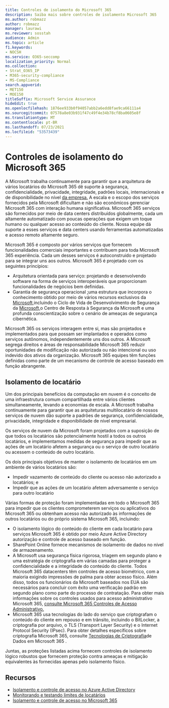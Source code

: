```yaml
---
title: Controles de isolamento do Microsoft 365
description: Saiba mais sobre controles de isolamento Microsoft 365
ms.author: robmazz
author: robmazz
manager: laurawi
ms.reviewer: sosstah
audience: Admin
ms.topic: article
f1.keywords:
- NOCSH
ms.service: O365-seccomp
localization_priority: Normal
ms.collection:
- Strat_O365_IP
- M365-security-compliance
- MS-Compliance
search.appverid:
- MET150
- MOE150
titleSuffix: Microsoft Service Assurance
hideEdit: true
ms.openlocfilehash: 1876ee933b0f94057abb2a6edd8fae9ca66111a4
ms.sourcegitcommit: 07578a8e03b931f47c49f4e34b78cf8ba0605e8f
ms.translationtype: MT
ms.contentlocale: pt-BR
ms.lasthandoff: 07/23/2021
ms.locfileid: "53573439"
---
```

# <a name="microsoft-365-isolation-controls"></a>Controles de isolamento do Microsoft 365

A Microsoft trabalha continuamente para garantir que a arquitetura de vários locatários do Microsoft 365 dê suporte à segurança, confidencialidade, privacidade, integridade, padrões locais, internacionais e de disponibilidade no nível [da empresa.](https://www.microsoft.com/trust-center/compliance/compliance-overview) A escala e o escopo dos serviços fornecidos pela Microsoft dificultam e não são econômicos gerenciar Microsoft 365 com interação humana significativa. Microsoft 365 serviços são fornecidos por meio de data centers distribuídos globalmente, cada um altamente automatizado com poucas operações que exigem um toque humano ou qualquer acesso ao conteúdo do cliente. Nossa equipe dá suporte a esses serviços e data centers usando ferramentas automatizadas e acesso remoto altamente seguro.

Microsoft 365 é composto por vários serviços que fornecem funcionalidades comerciais importantes e contribuem para toda Microsoft 365 experiência. Cada um desses serviços é autoconstruido e projetado para se integrar uns aos outros. Microsoft 365 é projetado com os seguintes princípios:

- Arquitetura orientada para serviço: projetando e desenvolvendo software na forma de serviços interoperáveis que proporcionam funcionalidades de negócios bem definidas.
- Garantia de segurança operacional [:](https://www.microsoft.com/securityengineering/osa)uma estrutura que incorpora o conhecimento obtido por meio de vários recursos exclusivos da [Microsoft,](https://www.microsoft.com/sdl/default.aspx)incluindo o Ciclo de Vida de Desenvolvimento de Segurança da [Microsoft,](https://www.microsoft.com/msrc)o Centro de Resposta à Segurança da Microsoft e uma profunda conscientização sobre o cenário de ameaças de segurança cibernética.

Microsoft 365 os serviços interagem entre si, mas são projetados e implementados para que possam ser implantados e operados como serviços autônomos, independentemente uns dos outros. A Microsoft segrega direitos e áreas de responsabilidade Microsoft 365 reduzir oportunidades de modificação não autorizada ou não intencional ou uso indevido dos ativos da organização. Microsoft 365 equipes têm funções definidas como parte de um mecanismo de controle de acesso baseado em função abrangente.

## <a name="tenant-isolation"></a>Isolamento de locatário

Um dos principais benefícios da computação em nuvem é o conceito de uma infraestrutura comum compartilhada entre vários clientes simultaneamente, levando a economias de escala. A Microsoft trabalha continuamente para garantir que as arquiteturas multilocatário de nossos serviços de nuvem dão suporte a padrões de segurança, confidencialidade, privacidade, integridade e disponibilidade de nível empresarial.

Os serviços de nuvem da Microsoft foram projetados com a suposição de que todos os locatários são potencialmente hostil a todos os outros locatários, e implementamos medidas de segurança para impedir que as ações de um locatário afetem a segurança ou o serviço de outro locatário ou acessem o conteúdo de outro locatário.

Os dois principais objetivos de manter o isolamento de locatários em um ambiente de vários locatários são:

- Impedir vazamento de conteúdo do cliente ou acesso não autorizado a locatários; e
- Impedir que as ações de um locatário afetem adversamente o serviço para outro locatário

Várias formas de proteção foram implementadas em todo o Microsoft 365 para impedir que os clientes comprometerem serviços ou aplicativos do Microsoft 365 ou obtenham acesso não autorizado às informações de outros locatários ou do próprio sistema Microsoft 365, incluindo:

- O isolamento lógico do conteúdo do cliente em cada locatário para serviços Microsoft 365 é obtido por meio Azure Active Directory autorização e controle de acesso baseado em função.
- SharePoint Online fornece mecanismos de isolamento de dados no nível de armazenamento.
- A Microsoft usa segurança física rigorosa, triagem em segundo plano e uma estratégia de criptografia em várias camadas para proteger a confidencialidade e a integridade do conteúdo do cliente. Todos Microsoft 365 datacenters têm controles de acesso biométrico, com a maioria exigindo impressões de palma para obter acesso físico. Além disso, todos os funcionários da Microsoft baseados nos EUA são necessários para concluir com êxito uma verificação padrão em segundo plano como parte do processo de contratação. Para obter mais informações sobre os controles usados para acesso administrativo Microsoft 365, [consulte Microsoft 365 Controles de Acesso Administrativo.](assurance-administrative-access-controls-overview.md)
- Microsoft 365 usa tecnologias do lado do serviço que criptografam o conteúdo do cliente em repouso e em trânsito, incluindo o BitLocker, a criptografia por arquivo, o TLS (Transport Layer Security) e o Internet Protocol Security (IPsec). Para obter detalhes específicos sobre criptografia Microsoft 365, consulte [Tecnologias de Criptografia](/microsoft-365/compliance/office-365-encryption-in-the-microsoft-cloud-overview)de Dados em Microsoft 365 .

Juntas, as proteções listadas acima fornecem controles de isolamento lógico robustos que fornecem proteção contra ameaças e mitigação equivalentes às fornecidas apenas pelo isolamento físico.

## <a name="resources"></a>Recursos

- [Isolamento e controle de acesso no Azure Active Directory](/microsoft-365/enterprise/microsoft-365-isolation-in-azure-active-directory)
- [Monitorando e testando limites de locatários](assurance-monitoring-and-testing.md)
- [Isolamento e controle de acesso no Microsoft 365](/microsoft-365/enterprise/microsoft-365-isolation-in-microsoft-365)

